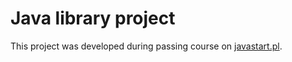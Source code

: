 # Java library project

This project was developed during passing course on [javastart.pl](https://javastart.pl/).